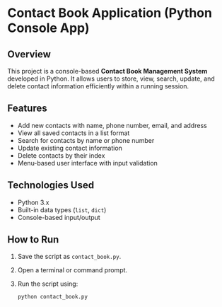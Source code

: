 # Contact Book Application (Python Console App)

## Overview

This project is a console-based **Contact Book Management System** developed in Python. It allows users to store, view, search, update, and delete contact information efficiently within a running session.

## Features

- Add new contacts with name, phone number, email, and address
- View all saved contacts in a list format
- Search for contacts by name or phone number
- Update existing contact information
- Delete contacts by their index
- Menu-based user interface with input validation

## Technologies Used

- Python 3.x
- Built-in data types (`list`, `dict`)
- Console-based input/output

## How to Run

1. Save the script as `contact_book.py`.
2. Open a terminal or command prompt.
3. Run the script using:

   ```bash
   python contact_book.py
